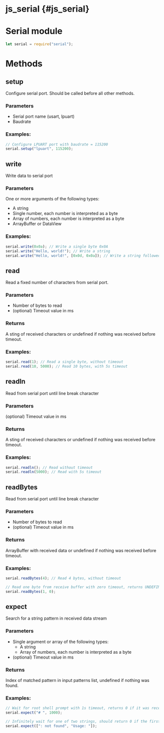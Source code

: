 # js_serial {#js_serial}

# Serial module
```js
let serial = require("serial");
```
# Methods

## setup
Configure serial port. Should be called before all other methods.

### Parameters
- Serial port name (usart, lpuart)
- Baudrate

### Examples:
```js
// Configure LPUART port with baudrate = 115200
serial.setup("lpuart", 115200);
```

## write
Write data to serial port

### Parameters
One or more arguments of the following types:
- A string
- Single number, each number is interpreted as a byte
- Array of numbers, each number is interpreted as a byte
- ArrayBuffer or DataView

### Examples:
```js
serial.write(0x0a); // Write a single byte 0x0A
serial.write("Hello, world!"); // Write a string
serial.write("Hello, world!", [0x0d, 0x0a]); // Write a string followed by two bytes
```

## read
Read a fixed number of characters from serial port.

### Parameters
- Number of bytes to read
- (optional) Timeout value in ms

### Returns
A sting of received characters or undefined if nothing was received before timeout.

### Examples:
```js
serial.read(1); // Read a single byte, without timeout
serial.read(10, 5000); // Read 10 bytes, with 5s timeout
```

## readln
Read from serial port until line break character

### Parameters
(optional) Timeout value in ms

### Returns
A sting of received characters or undefined if nothing was received before timeout.

### Examples:
```js
serial.readln(); // Read without timeout
serial.readln(5000); // Read with 5s timeout
```

## readBytes
Read from serial port until line break character

### Parameters
- Number of bytes to read
- (optional) Timeout value in ms

### Returns
ArrayBuffer with received data or undefined if nothing was received before timeout.

### Examples:
```js
serial.readBytes(4); // Read 4 bytes, without timeout

// Read one byte from receive buffer with zero timeout, returns UNDEFINED if Rx buffer is empty
serial.readBytes(1, 0);
```

## expect
Search for a string pattern in received data stream

### Parameters
- Single argument or array of the following types:
    - A string
    - Array of numbers, each number is interpreted as a byte
- (optional) Timeout value in ms

### Returns
Index of matched pattern in input patterns list, undefined if nothing was found.

### Examples:
```js
// Wait for root shell prompt with 1s timeout, returns 0 if it was received before timeout, undefined if not
serial.expect("# ", 1000); 

// Infinitely wait for one of two strings, should return 0 if the first string got matched, 1 if the second one
serial.expect([": not found", "Usage: "]);
```